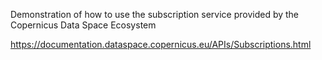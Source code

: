 Demonstration of how to use the subscription service provided by the Copernicus Data Space Ecosystem

https://documentation.dataspace.copernicus.eu/APIs/Subscriptions.html
